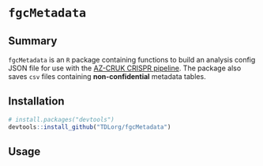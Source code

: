 # `fgcMetadata`


## Summary

`fgcMetadata` is an `R` package containing functions to build an analysis config JSON file for use with the [AZ-CRUK CRISPR pipeline](https://bitbucket.astrazeneca.com/projects/DA/repos/az-cruk-crispr-pipeline/browse). The package also saves `csv` files containing **non-confidential** metadata tables.

## Installation

```r
# install.packages("devtools")
devtools::install_github("TDLorg/fgcMetadata")
```

## Usage



